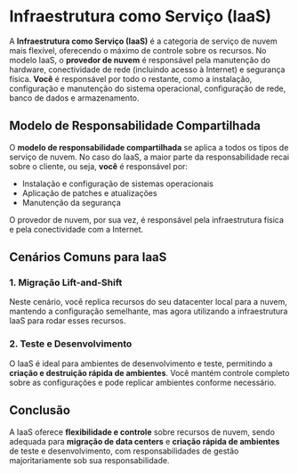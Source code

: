 
# Infraestrutura como Serviço (IaaS)

A **Infraestrutura como Serviço (IaaS)** é a categoria de serviço de nuvem mais flexível, oferecendo o máximo de controle sobre os recursos. No modelo IaaS, o **provedor de nuvem** é responsável pela manutenção do hardware, conectividade de rede (incluindo acesso à Internet) e segurança física. **Você** é responsável por todo o restante, como a instalação, configuração e manutenção do sistema operacional, configuração de rede, banco de dados e armazenamento.

## Modelo de Responsabilidade Compartilhada

O **modelo de responsabilidade compartilhada** se aplica a todos os tipos de serviço de nuvem. No caso do IaaS, a maior parte da responsabilidade recai sobre o cliente, ou seja, **você** é responsável por:

- Instalação e configuração de sistemas operacionais
- Aplicação de patches e atualizações
- Manutenção da segurança

O provedor de nuvem, por sua vez, é responsável pela infraestrutura física e pela conectividade com a Internet.

## Cenários Comuns para IaaS

### 1. **Migração Lift-and-Shift**
Neste cenário, você replica recursos do seu datacenter local para a nuvem, mantendo a configuração semelhante, mas agora utilizando a infraestrutura IaaS para rodar esses recursos.

### 2. **Teste e Desenvolvimento**
O IaaS é ideal para ambientes de desenvolvimento e teste, permitindo a **criação e destruição rápida de ambientes**. Você mantém controle completo sobre as configurações e pode replicar ambientes conforme necessário.

## Conclusão
A IaaS oferece **flexibilidade e controle** sobre recursos de nuvem, sendo adequada para **migração de data centers** e **criação rápida de ambientes** de teste e desenvolvimento, com responsabilidades de gestão majoritariamente sob sua responsabilidade.
